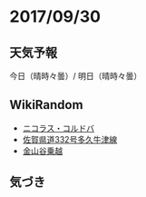 # 2017/09/30

## 天気予報

今日（晴時々曇）/ 明日（晴時々曇）

## WikiRandom

* [ニコラス・コルドバ](https://ja.wikipedia.org/wiki/%E3%83%8B%E3%82%B3%E3%83%A9%E3%82%B9%E3%83%BB%E3%82%B3%E3%83%AB%E3%83%89%E3%83%90)
* [佐賀県道332号多久牛津線](https://ja.wikipedia.org/wiki/%E4%BD%90%E8%B3%80%E7%9C%8C%E9%81%93332%E5%8F%B7%E5%A4%9A%E4%B9%85%E7%89%9B%E6%B4%A5%E7%B7%9A)
* [金山谷乗越](https://ja.wikipedia.org/wiki/%E9%87%91%E5%B1%B1%E8%B0%B7%E4%B9%97%E8%B6%8A)

## 気づき

